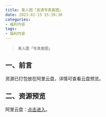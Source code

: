 ```yaml
---
title: 美人图「高清写真套图」
date: 2023-01-15 15:39:30
categories:
- 福利内容
tags:
- 福利内容
---
```



> `美人图「写真套图」`

## **一、前言**

资源已打包放在阿里云盘，详情可查看云盘预览。

## **二、资源预览**
阿里云盘：[点击进入](https://www.aliyundrive.com/s/xvpe8aBT9aw)。














